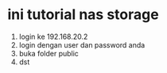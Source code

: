 # ini tutorial nas storage

1. login ke 192.168.20.2
2. login dengan user dan password anda
3. buka folder public
4. dst